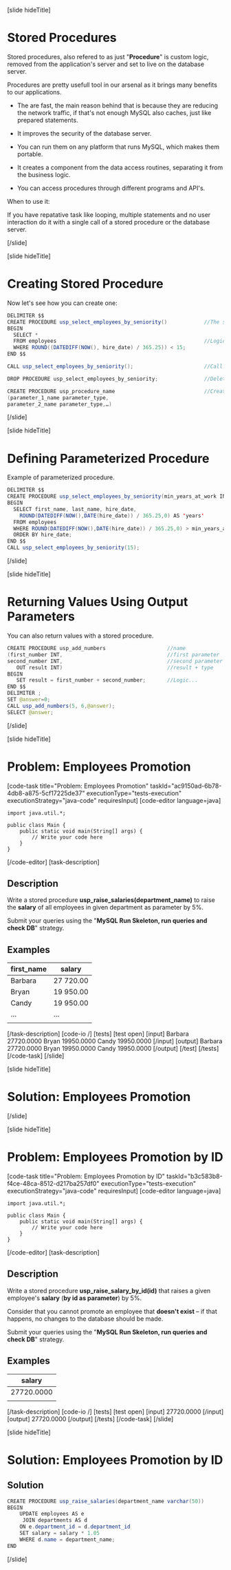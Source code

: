 [slide hideTitle]

# Stored Procedures

Stored procedures, also refered to as just "**Procedure**" is custom logic, removed from the application's server and set to live on the database server.

Procedures are pretty usefull tool in our arsenal as it brings many benefits to our applications.

- The are fast, the main reason behind that is because they are reducing the network traffic, if that's not enough MySQL also caches, just like prepared statements.

- It improves the security of the database server.

- You can run them on any platform that runs MySQL, which makes them portable.

- It creates a component from the data access routines, separating it from the business logic.

- You can access procedures through different programs and API's.

When to use it: 

If you have repatative task like looping, multiple statements and no user interaction do it with a single call of a stored procedure or the database server.

[/slide]

[slide hideTitle]

# Creating Stored Procedure

Now let's see how you can create one: 

```java
DELIMITER $$
CREATE PROCEDURE usp_select_employees_by_seniority()            //The stored procedure name.
BEGIN
  SELECT * 
  FROM employees                                                //Logic...
  WHERE ROUND((DATEDIFF(NOW(), hire_date) / 365.25)) < 15;
END $$

CALL usp_select_employees_by_seniority();                       //Call of a procedure.

DROP PROCEDURE usp_select_employees_by_seniority;               //Delete procedure.

CREATE PROCEDURE usp_procedure_name                             //Creating parameterized procedure.
(parameter_1_name parameter_type,
parameter_2_name parameter_type,…)
```

[/slide]

[slide hideTitle]

# Defining Parameterized Procedure

Example of parameterized procedure.
```java
DELIMITER $$
CREATE PROCEDURE usp_select_employees_by_seniority(min_years_at_work INT)               //Defining procedure's name and it's parameters.
BEGIN
  SELECT first_name, last_name, hire_date,
    ROUND(DATEDIFF(NOW(),DATE(hire_date)) / 365.25,0) AS 'years'
  FROM employees
  WHERE ROUND(DATEDIFF(NOW(),DATE(hire_date)) / 365.25,0) > min_years_at_work           //usage of parameters in the logic
  ORDER BY hire_date;
END $$
CALL usp_select_employees_by_seniority(15);
```

[/slide]

[slide hideTitle]

# Returning Values Using Output Parameters

You can also return values with a stored procedure.
```java
CREATE PROCEDURE usp_add_numbers                    //name
(first_number INT,                                  //first parameter
second_number INT,                                  //second parameter
   OUT result INT)                                  //result + type
BEGIN
   SET result = first_number + second_number;       //Logic...
END $$
DELIMITER ;
SET @answer=0;
CALL usp_add_numbers(5, 6,@answer);
SELECT @answer;
```
[/slide]

[slide hideTitle]
# Problem: Employees Promotion
[code-task title="Problem: Employees Promotion" taskId="ac9150ad-6b78-4db8-a875-5cf17225de37" executionType="tests-execution" executionStrategy="java-code" requiresInput]
[code-editor language=java]
```
import java.util.*;

public class Main {
    public static void main(String[] args) {
        // Write your code here
    }
}
```
[/code-editor]
[task-description]
## Description
Write a stored procedure **usp_raise_salaries(department_name)** to raise the **salary** of all employees in given department as parameter by 5%. 

Submit your queries using the "**MySQL Run Skeleton, run queries and check DB**" strategy. 
## Examples
| **first_name** | **salary** |
| --- | --- |
| Barbara | 27 720.00 |
| Bryan | 19 950.00 |
| Candy | 19 950.00 |
| … | … |
|  |  |

[/task-description]
[code-io /]
[tests]
[test open]
[input]
Barbara
27720.0000
Bryan
19950.0000
Candy
19950.0000
[/input]
[output]
Barbara
27720.0000
Bryan
19950.0000
Candy
19950.0000
[/output]
[/test]
[/tests]
[/code-task]
[/slide]

[slide hideTitle]

# Solution: Employees Promotion

[/slide]

[slide hideTitle]
# Problem: Employees Promotion by ID
[code-task title="Problem: Employees Promotion by ID" taskId="b3c583b8-f4ce-48ca-8512-d217ba257df0" executionType="tests-execution" executionStrategy="java-code" requiresInput]
[code-editor language=java]
```
import java.util.*;

public class Main {
    public static void main(String[] args) {
        // Write your code here
    }
}
```
[/code-editor]
[task-description]
## Description
Write a stored procedure **usp_raise_salary_by_id(id)** that raises a given employee's **salary** (**by id as parameter**) by 5%. 

Consider that you cannot promote an employee that **doesn't exist** – if that happens, no changes to the database should be made. 

Submit your queries using the "**MySQL Run Skeleton, run queries and check DB**" strategy. 

## Examples
| **salary** |
| --- |
| 27720.0000 |
|  |

[/task-description]
[code-io /]
[tests]
[test open]
[input]
27720.0000
[/input]
[output]
27720.0000
[/output]
[/tests]
[/code-task]
[/slide]

[slide hideTitle]

# Solution: Employees Promotion by ID

## Solution

```java
CREATE PROCEDURE usp_raise_salaries(department_name varchar(50))
BEGIN
	UPDATE employees AS e 
	 JOIN departments AS d 
	ON e.department_id = d.department_id 
	SET salary = salary * 1.05
	WHERE d.name = department_name;
END 
```

[/slide]